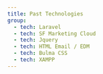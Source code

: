 ```yaml
---
title: Past Technologies
group:
  - tech: Laravel
  - tech: SF Marketing Cloud
  - tech: Jquery
  - tech: HTML Email / EDM
  - tech: Bulma CSS
  - tech: XAMPP
---
```

